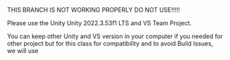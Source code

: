 THIS BRANCH IS NOT WORKING PROPERLY DO NOT USE!!!!!

Please use the Unity Unity 2022.3.53f1 LTS and VS Team Project.

You can keep other Unity and VS version in your computer if you needed for other project but for this class for compatibility and to avoid Build Issues, we will use
